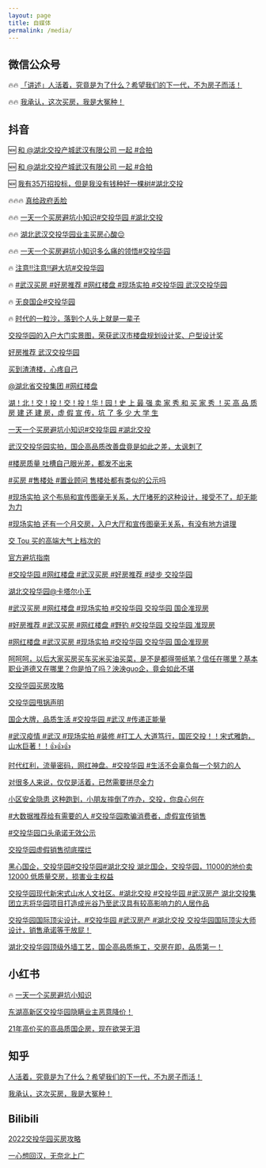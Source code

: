 ```yaml
---
layout: page
title: 自媒体
permalink: /media/
---
```


## 微信公众号

🔥🔥 [「讲述」人活着，究竟是为了什么？希望我们的下一代，不为房子而活！](https://mp.weixin.qq.com/s?__biz=MzIzMDI4MjUwNQ==&mid=2651210106&idx=1&sn=72d200dececdfe0141fff31ed577646c&chksm=f347251cc430ac0a9dca4c5d00ddf4b8fccb16a489de757674db51937048ad9ccd89ec409edb)

🔥🔥 [我承认，这次买房，我是大冤种！](https://mp.weixin.qq.com/s?__biz=MzIzMDI4MjUwNQ==&mid=2651210140&idx=1&sn=b366cc940cebafccff5a9ca3b6c4178e&chksm=f34725fac430acece3efaf7b7e4417cc566591783d40ad46e066e08527f32cb5c905482b5901)

## 抖音

🆕 [和 @湖北交投产城武汉有限公司 一起 #合拍](https://www.douyin.com/video/7171803865518460167)

🆕 [和 @湖北交投产城武汉有限公司 一起 #合拍](https://www.douyin.com/video/7171805613549210911)

🆕 [我有35万招投标，但是我没有钱种好一棵树#湖北交投](https://www.douyin.com/video/7171816012369628423)

🔥🔥🔥 [真给政府丢脸](https://www.douyin.com/video/7168333168884419848)

🔥🔥 [一天一个买房避坑小知识#交投华园 #湖北交投](https://www.douyin.com/video/7168700042038086952)

🔥🔥 [湖北武汉交投华园业主买房心酸😔](https://www.douyin.com/video/7170570087013862692)

🔥🔥 [一天一个买房避坑小知识多么痛的领悟#交投华园](https://www.douyin.com/video/7169898827766353204)

🔥 [注意‼️注意‼️避大坑#交投华园](https://www.douyin.com/video/7169126224839707938)

🔥 [#武汉买房 #好房推荐 #网红楼盘 #现场实拍 #交投华园 武汉交投华园](https://www.douyin.com/video/7169409741716770100)

🔥 [无良国企#交投华园](https://www.douyin.com/video/7166084574085254440)

🔥 [时代的一粒沙，落到个人头上就是一辈子](https://www.douyin.com/video/7170687937124814093)

[交投华园的入户大门实景图，荣获武汉市楼盘规划设计奖、户型设计奖](https://www.douyin.com/video/7169114220250860838)

[好房推荐 武汉交投华园](https://www.douyin.com/video/7169203637196016932)

[买到渣渣楼，心疼自己](https://www.douyin.com/video/7168427535229832462)

[@湖北省交投集团 #网红楼盘](https://www.douyin.com/video/7169362345939045645)

[湖！北！交！投！交！投！华！园！史 上 最 强 卖 家 秀 和 买 家 秀 ！买 高 品 质 房 建 还 建 房，虚 假 宣 传，坑 了 多 少 大 学 生](https://www.douyin.com/video/7168362989739953448)

[一天一个买房避坑小知识#交投华园 #湖北交投](https://www.douyin.com/video/7169076354737114408)

[武汉交投华园实拍，国企高品质改善盘竟是如此之差，太讽刺了](https://www.douyin.com/video/7168348310724545805)

[#楼房质量 吐槽自己眼光差，都发不出来](https://www.douyin.com/video/7168367034928090381)

[#买房 #售楼处 #置业顾问 售楼处都有类似的公示吗](https://www.douyin.com/video/7169070992248130852)

[#现场实拍 这个布局和宣传图毫无关系，大厅堵死的这种设计，接受不了，却无能为力](https://www.douyin.com/video/7169113882135497992)

[#现场实拍 还有一个月交房，入户大厅和宣传图毫无关系，有没有地方讲理](https://www.douyin.com/video/7169117030359108877)

[交 Tou 买的高端大气上档次的](https://www.douyin.com/note/7169231442910727431)

[官方避坑指南](https://www.douyin.com/video/7169821980835712295)

[#交投华园 #网红楼盘 #武汉买房 #好房推荐 #徒步 交投华园](https://www.douyin.com/video/7170536427598400802)

[湖北交投华园@卡塔尔小王](https://www.douyin.com/video/7171350639715437839)

[#武汉买房 #网红楼盘 #现场实拍 #交投华园 交投华园 国企准现房](https://www.douyin.com/video/7169883395516894516)

[#好房推荐 #武汉买房 #网红楼盘 #野钓 #交投华园 交投华园 准现房](https://www.douyin.com/video/7169217325101567267)

[#网红楼盘 #武汉买房 #现场实拍 #交投华园 交投华园 国企准现房](https://www.douyin.com/video/7169398734835567906)

[呵呵呵，以后大家买房买车买米买油买菜，是不是都得带纸笔？信任在哪里？基本职业道德又在哪里？你是怕了吗？泱泱guo企，竟会如此不堪](https://www.douyin.com/note/7169073982514302245)

[交投华园买房攻略](https://www.douyin.com/video/7169212919966747934)

[交投华园甩锅声明](https://www.douyin.com/video/7170151652400401677)

[国企大牌，品质生活 #交投华园 #武汉 #传递正能量](https://www.douyin.com/video/7169452361616837925)

[#武汉疫情 #武汉 #现场实拍 #装修 #打工人 大道笃行，国匠交投！！宋式雅韵，山水巨著！！👍👍👍](https://www.douyin.com/video/7168432251678625037)

[时代红利，流量密码，网红神盘。#交投华园 #生活不会辜负每一个努力的人](https://www.douyin.com/video/7169439712443206926)

[对很多人来说，仅仅是活着，已然需要拼尽全力](https://www.douyin.com/video/7170692627992497439)

[小区安全隐患 这种跑到，小朋友摔倒了咋办，交投，你良心何在](https://www.douyin.com/video/7170673601937411380)

[#大数据推荐给有需要的人 #交投华园欺骗消费者，虚假宣传销售](https://www.douyin.com/video/7170168576169610536)

[#交投华园口头承诺无效公示](https://www.douyin.com/note/7169218203573406979)

[交投华园虚假销售彻底摆烂](https://www.douyin.com/video/7169216754772626719)

[黑心国企，交投华园#交投华园#湖北交投 湖北国企，交投华园，11000的地价卖12000 低质量交房，损害业主权益](https://www.douyin.com/note/7165123102626696463)

[交投华园现代新宋式山水人文社区。#湖北交投 #交投华园 #武汉房产 湖北交投集团立志将华园项目打造成光谷乃至武汉具有较高影响力的人居作品](https://www.douyin.com/note/7169885955002879246)

[交投华园国际顶尖设计。#交投华园 #武汉房产 #湖北交投 交投华园国际顶尖大师设计，销售承诺等于放屁！](https://www.douyin.com/note/7170710690750090526)

[湖北交投华园顶级外墙工艺，国企高品质施工，交房在即，品质第一！](https://www.douyin.com/video/7169819081086913800)

## 小红书

🔥 [一天一个买房避坑小知识](https://www.xiaohongshu.com/discovery/item/637c576a000000000e03b428)

[东湖高新区交投华园隐瞒业主恶意降价！](https://www.xiaohongshu.com/discovery/item/63601487000000000901370e)

[21年高价买的高品质国企房，现在欲哭无泪](https://www.xiaohongshu.com/discovery/item/637b2abe000000000e03bc2d)

## 知乎

[人活着，究竟是为了什么？希望我们的下一代，不为房子而活！](https://zhuanlan.zhihu.com/p/586757099)

[我承认，这次买房，我是大冤种！](https://zhuanlan.zhihu.com/p/587159609)

## Bilibili

[2022交投华园买房攻略](https://www.bilibili.com/video/BV12W4y1W75e)

[一心想回汉，无奈北上广](https://www.bilibili.com/video/BV1224y1y7ji/)
